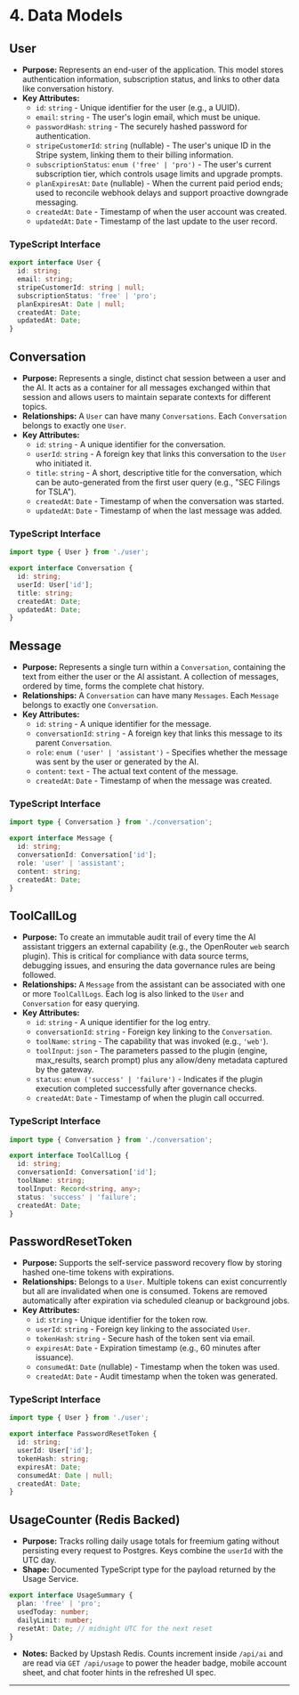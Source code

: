 # 4. Data Models

## User
* **Purpose:** Represents an end-user of the application. This model stores authentication information, subscription status, and links to other data like conversation history.
* **Key Attributes:**
    * `id`: `string` - Unique identifier for the user (e.g., a UUID).
    * `email`: `string` - The user's login email, which must be unique.
    * `passwordHash`: `string` - The securely hashed password for authentication.
    * `stripeCustomerId`: `string` (nullable) - The user's unique ID in the Stripe system, linking them to their billing information.
    * `subscriptionStatus`: `enum ('free' | 'pro')` - The user's current subscription tier, which controls usage limits and upgrade prompts.
    * `planExpiresAt`: `Date` (nullable) - When the current paid period ends; used to reconcile webhook delays and support proactive downgrade messaging.
    * `createdAt`: `Date` - Timestamp of when the user account was created.
    * `updatedAt`: `Date` - Timestamp of the last update to the user record.
### TypeScript Interface
```typescript
export interface User {
  id: string;
  email: string;
  stripeCustomerId: string | null;
  subscriptionStatus: 'free' | 'pro';
  planExpiresAt: Date | null;
  createdAt: Date;
  updatedAt: Date;
}
```

## Conversation
* **Purpose:** Represents a single, distinct chat session between a user and the AI. It acts as a container for all messages exchanged within that session and allows users to maintain separate contexts for different topics.
* **Relationships:** A `User` can have many `Conversations`. Each `Conversation` belongs to exactly one `User`.
* **Key Attributes:**
    * `id`: `string` - A unique identifier for the conversation.
    * `userId`: `string` - A foreign key that links this conversation to the `User` who initiated it.
    * `title`: `string` - A short, descriptive title for the conversation, which can be auto-generated from the first user query (e.g., "SEC Filings for TSLA").
    * `createdAt`: `Date` - Timestamp of when the conversation was started.
    * `updatedAt`: `Date` - Timestamp of when the last message was added.
### TypeScript Interface
```typescript
import type { User } from './user';

export interface Conversation {
  id: string;
  userId: User['id'];
  title: string;
  createdAt: Date;
  updatedAt: Date;
}
```

## Message
* **Purpose:** Represents a single turn within a `Conversation`, containing the text from either the user or the AI assistant. A collection of messages, ordered by time, forms the complete chat history.
* **Relationships:** A `Conversation` can have many `Messages`. Each `Message` belongs to exactly one `Conversation`.
* **Key Attributes:**
    * `id`: `string` - A unique identifier for the message.
    * `conversationId`: `string` - A foreign key that links this message to its parent `Conversation`.
    * `role`: `enum ('user' | 'assistant')` - Specifies whether the message was sent by the user or generated by the AI.
    * `content`: `text` - The actual text content of the message.
    * `createdAt`: `Date` - Timestamp of when the message was created.
### TypeScript Interface
```typescript
import type { Conversation } from './conversation';

export interface Message {
  id: string;
  conversationId: Conversation['id'];
  role: 'user' | 'assistant';
  content: string;
  createdAt: Date;
}
```

## ToolCallLog
* **Purpose:** To create an immutable audit trail of every time the AI assistant triggers an external capability (e.g., the OpenRouter `web` search plugin). This is critical for compliance with data source terms, debugging issues, and ensuring the data governance rules are being followed.
* **Relationships:** A `Message` from the assistant can be associated with one or more `ToolCallLogs`. Each log is also linked to the `User` and `Conversation` for easy querying.
* **Key Attributes:**
    * `id`: `string` - A unique identifier for the log entry.
    * `conversationId`: `string` - Foreign key linking to the `Conversation`.
    * `toolName`: `string` - The capability that was invoked (e.g., `'web'`).
    * `toolInput`: `json` - The parameters passed to the plugin (engine, max_results, search prompt) plus any allow/deny metadata captured by the gateway.
    * `status`: `enum ('success' | 'failure')` - Indicates if the plugin execution completed successfully after governance checks.
    * `createdAt`: `Date` - Timestamp of when the plugin call occurred.
### TypeScript Interface
```typescript
import type { Conversation } from './conversation';

export interface ToolCallLog {
  id: string;
  conversationId: Conversation['id'];
  toolName: string;
  toolInput: Record<string, any>;
  status: 'success' | 'failure';
  createdAt: Date;
}
```

## PasswordResetToken
* **Purpose:** Supports the self-service password recovery flow by storing hashed one-time tokens with expirations.
* **Relationships:** Belongs to a `User`. Multiple tokens can exist concurrently but all are invalidated when one is consumed. Tokens are removed automatically after expiration via scheduled cleanup or background jobs.
* **Key Attributes:**
    * `id`: `string` - Unique identifier for the token row.
    * `userId`: `string` - Foreign key linking to the associated `User`.
    * `tokenHash`: `string` - Secure hash of the token sent via email.
    * `expiresAt`: `Date` - Expiration timestamp (e.g., 60 minutes after issuance).
    * `consumedAt`: `Date` (nullable) - Timestamp when the token was used.
    * `createdAt`: `Date` - Audit timestamp when the token was generated.
### TypeScript Interface
```typescript
import type { User } from './user';

export interface PasswordResetToken {
  id: string;
  userId: User['id'];
  tokenHash: string;
  expiresAt: Date;
  consumedAt: Date | null;
  createdAt: Date;
}
```

## UsageCounter (Redis Backed)
* **Purpose:** Tracks rolling daily usage totals for freemium gating without persisting every request to Postgres. Keys combine the `userId` with the UTC day.
* **Shape:** Documented TypeScript type for the payload returned by the Usage Service.
```typescript
export interface UsageSummary {
  plan: 'free' | 'pro';
  usedToday: number;
  dailyLimit: number;
  resetAt: Date; // midnight UTC for the next reset
}
```
* **Notes:** Backed by Upstash Redis. Counts increment inside `/api/ai` and are read via `GET /api/usage` to power the header badge, mobile account sheet, and chat footer hints in the refreshed UI spec.

---
